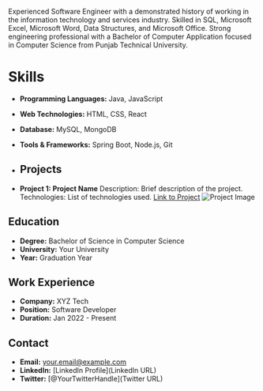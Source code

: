 Experienced Software Engineer with a demonstrated history of working in the information technology and services industry. Skilled in SQL, Microsoft Excel, Microsoft Word, Data Structures, and Microsoft Office. Strong engineering professional with a Bachelor of Computer Application focused in Computer Science from Punjab Technical University. 
# Skills
- **Programming Languages:** Java, JavaScript
- **Web Technologies:** HTML, CSS, React
- **Database:** MySQL, MongoDB
- **Tools & Frameworks:** Spring Boot, Node.js, Git

- ## Projects
- **Project 1: Project Name**
  Description: Brief description of the project.
  Technologies: List of technologies used.
  [Link to Project](URL)
  ![Project Image](URL)
## Education
- **Degree:** Bachelor of Science in Computer Science
- **University:** Your University
- **Year:** Graduation Year

## Work Experience
- **Company:** XYZ Tech
- **Position:** Software Developer
- **Duration:** Jan 2022 - Present
## Contact
- **Email:** your.email@example.com
- **LinkedIn:** [LinkedIn Profile](LinkedIn URL)
- **Twitter:** [@YourTwitterHandle](Twitter URL)
